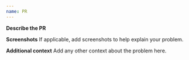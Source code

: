 ```yaml
---
name: PR
---
```


**Describe the PR**

**Screenshots**
If applicable, add screenshots to help explain your problem.

**Additional context**
Add any other context about the problem here.
